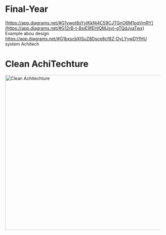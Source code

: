 # Final-Year
[https://app.diagrams.net/#G1ywot8sYvIKkNj4C59CJTGnO6M1oqVmRY](https://app.diagrams.net/#G12rB-t-BsiE9fEHlQMJsvl-gTQdJyaTwx) Example abou design
https://app.diagrams.net/#G1bxscbXISuZ8Dsce8cf8Z-DyLYywDYfHU system Achitech
# Clean AchiTechture
<img src="https://fullstackroyhome.files.wordpress.com/2019/03/cleanarchitecture.jpg" alt="Clean Achitechture" width="800" height="500">
